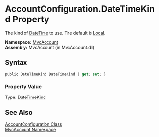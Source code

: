 AccountConfiguration.DateTimeKind Property
==========================================
The kind of [DateTime][1] to use. The default is [Local][2].

**Namespace:** [MvcAccount][3]  
**Assembly:** MvcAccount (in MvcAccount.dll)

Syntax
------

```csharp
public DateTimeKind DateTimeKind { get; set; }
```

### Property Value
Type: [DateTimeKind][2]

See Also
--------
[AccountConfiguration Class][4]  
[MvcAccount Namespace][3]  

[1]: http://msdn2.microsoft.com/en-us/library/03ybds8y
[2]: http://msdn2.microsoft.com/en-us/library/shx7s921
[3]: ../README.md
[4]: README.md
